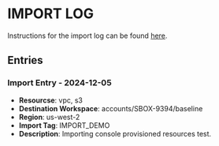 # IMPORT LOG

Instructions for the import log can be found [here](./IMPORT_LOG_INSTRUCTIONS.md).

## Entries

### Import Entry - 2024-12-05

- **Resourcse**: vpc, s3
- **Destination Workspace**: accounts/SBOX-9394/baseline
- **Region**: us-west-2
- **Import Tag**: IMPORT_DEMO
- **Description**: Importing console provisioned resources test.

